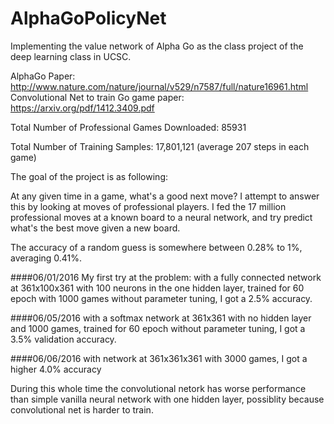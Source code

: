 # AlphaGoPolicyNet
Implementing the value network of Alpha Go as the class project of the deep learning class in UCSC. 

AlphaGo Paper: http://www.nature.com/nature/journal/v529/n7587/full/nature16961.html
Convolutional Net to train Go game paper: https://arxiv.org/pdf/1412.3409.pdf

Total Number of Professional Games Downloaded: 85931

Total Number of Training Samples: 17,801,121 (average 207 steps in each game)

The goal of the project is as following:

At any given time in a game, what's a good next move? I attempt to answer this by looking at moves of professional players. I fed the 17 million professional moves at a known board to a neural network, and try predict what's the best move given a new board. 

The accuracy of a random guess is somewhere between 0.28% to 1%, averaging 0.41%. 

####06/01/2016
My first try at the problem: with a fully connected network at 361x100x361 with 100 neurons in the one hidden layer, trained for 60 epoch with 1000 games without parameter tuning, I got a 2.5% accuracy. 


####06/05/2016
with a softmax network at 361x361 with no hidden layer and 1000 games, trained for 60 epoch without parameter tuning, I got a 3.5% validation accuracy. 

####06/06/2016
with network at 361x361x361 with 3000 games, I got a higher 4.0% accuracy

During this whole time the convolutional netork has worse performance than simple vanilla neural network with one hidden layer, possiblity because convolutional net is harder to train.
